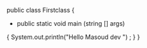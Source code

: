 public class Firstclass {

+ public static void main (string [] args)

{ System.out.println("Hello Masoud dev ") ;
}
}
